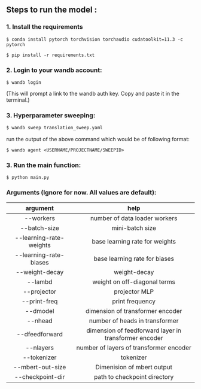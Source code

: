 ## Steps to run the model : 

### 1. Install the requirements
```
$ conda install pytorch torchvision torchaudio cudatoolkit=11.3 -c pytorch
```
```
$ pip install -r requirements.txt
```
### 2. Login to your wandb account: 
```
$ wandb login
```
(This will prompt a link to the wandb auth key. Copy and paste it in the terminal.) 

### 3. Hyperparameter sweeping: 
```bash
$ wandb sweep translation_sweep.yaml
```
run the output of the above command which would be of following format: 
```
$ wandb agent <USERNAME/PROJECTNAME/SWEEPID>
```
### 3. Run the main function:
```
$ python main.py
```

### Arguments (Ignore for now. All values are default): 

| argument | help | 
|:--: | :--: |
|--workers | number of data loader workers |
|--batch-size | mini-batch size |
|--learning-rate-weights | base learning rate for weights | 
|--learning-rate-biases | base learning rate for biases |
|--weight-decay| weight-decay |
|--lambd| weight on off-diagonal terms |
|--projector| projector MLP | 
| --print-freq | print frequency |
| --dmodel | dimension of transformer encoder | 
| --nhead | number of heads in transformer | 
| --dfeedforward | dimension of feedforward layer in transformer encoder | 
| --nlayers | number of layers of transformer encoder |
| --tokenizer | tokenizer | 
|--mbert-out-size | Dimenision of mbert output | 
|--checkpoint-dir | path to checkpoint directory | 
